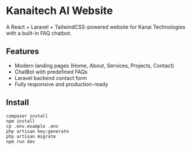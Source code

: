 # Kanaitech AI Website

A React + Laravel + TailwindCSS-powered website for Kanai Technologies with a built-in FAQ chatbot.

## Features
- Modern landing pages (Home, About, Services, Projects, Contact)
- ChatBot with predefined FAQs
- Laravel backend contact form
- Fully responsive and production-ready

## Install

```
composer install
npm install
cp .env.example .env
php artisan key:generate
php artisan migrate
npm run dev
```